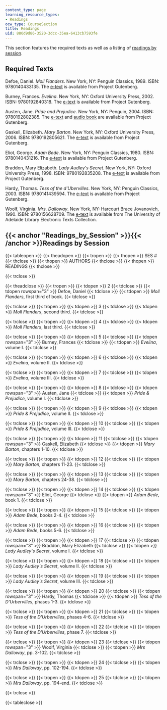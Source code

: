 ```yaml
---
content_type: page
learning_resource_types:
- Readings
ocw_type: CourseSection
title: Readings
uid: 880d9d86-3520-3dcc-35ea-6413cb7593fe
---
```


This section features the required texts as well as a listing of [readings by session](#Readings_by_Session).

Required Texts
--------------

Defoe, Daniel. _Moll Flanders_. New York, NY: Penguin Classics, 1989. ISBN: 9780140433135. The [e-text](http://www.gutenberg.org/etext/9685) is available from Project Gutenberg.

Burney, Frances. _Evelina_. New York, NY: Oxford University Press, 2002. ISBN: 9780192840318. The [e-text](http://www.gutenberg.org/etext/6053) is available from Project Gutenberg.

Austen, Jane. _Pride and Prejudice_. New York, NY: Penguin, 2004. ISBN: 9780192802385. The [e-text](http://www.gutenberg.org/etext/1342) and [audio book](http://www.gutenberg.org/etext/20686) are available from Project Gutenberg.

Gaskell, Elizabeth. _Mary Barton_. New York, NY: Oxford University Press, 2006. ISBN: 9780192805621. The [e-text](http://www.gutenberg.org/etext/2153) is available from Project Gutenberg.

Eliot, George. _Adam Bede_. New York, NY: Penguin Classics, 1980. ISBN: 9780140431216. The [e-text](http://www.gutenberg.org/etext/507) is available from Project Gutenberg.

Braddon, Mary Elizabeth. _Lady Audley's Secret_. New York, NY: Oxford University Press, 1998. ISBN: 9780192835208. The [e-text](http://www.gutenberg.org/etext/8954) is available from Project Gutenberg.

Hardy, Thomas. _Tess of the d'Ubervilles_. New York, NY: Penguin Classics, 2003. ISBN: 9780141439594. The [e-text](http://www.gutenberg.org/etext/110) is available from Project Gutenberg.

Woolf, Virginia. _Mrs. Dalloway_. New York, NY: Harcourt Brace Jovanovich, 1990. ISBN: 9780156628709. The [e-text](https://ebooks.adelaide.edu.au/w/woolf/virginia/w91md/) is available from The University of Adelaide Library Electronic Texts Collection.

{{< anchor "Readings_by_Session" >}}{{< /anchor >}}Readings by Session
----------------------------------------------------------------------

{{< tableopen >}}
{{< theadopen >}}
{{< tropen >}}
{{< thopen >}}
SES #
{{< thclose >}}
{{< thopen >}}
AUTHORS
{{< thclose >}}
{{< thopen >}}
READINGS
{{< thclose >}}

{{< trclose >}}

{{< theadclose >}}
{{< tropen >}}
{{< tdopen >}}
2
{{< tdclose >}}
{{< tdopen rowspan="3" >}}
Defoe, Daniel
{{< tdclose >}}
{{< tdopen >}}
_Moll Flanders_, first third of book.
{{< tdclose >}}

{{< trclose >}}
{{< tropen >}}
{{< tdopen >}}
3
{{< tdclose >}}
{{< tdopen >}}
_Moll Flanders_, second third.
{{< tdclose >}}

{{< trclose >}}
{{< tropen >}}
{{< tdopen >}}
4
{{< tdclose >}}
{{< tdopen >}}
_Moll Flanders_, last third.
{{< tdclose >}}

{{< trclose >}}
{{< tropen >}}
{{< tdopen >}}
5
{{< tdclose >}}
{{< tdopen rowspan="3" >}}
Burney, Frances
{{< tdclose >}}
{{< tdopen >}}
_Evelina_, volume I.
{{< tdclose >}}

{{< trclose >}}
{{< tropen >}}
{{< tdopen >}}
6
{{< tdclose >}}
{{< tdopen >}}
_Evelina_, volume II.
{{< tdclose >}}

{{< trclose >}}
{{< tropen >}}
{{< tdopen >}}
7
{{< tdclose >}}
{{< tdopen >}}
_Evelina_, volume III.
{{< tdclose >}}

{{< trclose >}}
{{< tropen >}}
{{< tdopen >}}
8
{{< tdclose >}}
{{< tdopen rowspan="3" >}}
Austen, Jane
{{< tdclose >}}
{{< tdopen >}}
_Pride & Prejudice_, volume I.
{{< tdclose >}}

{{< trclose >}}
{{< tropen >}}
{{< tdopen >}}
9
{{< tdclose >}}
{{< tdopen >}}
_Pride & Prejudice_, volume II.
{{< tdclose >}}

{{< trclose >}}
{{< tropen >}}
{{< tdopen >}}
10
{{< tdclose >}}
{{< tdopen >}}
_Pride & Prejudice_, volume III.
{{< tdclose >}}

{{< trclose >}}
{{< tropen >}}
{{< tdopen >}}
11
{{< tdclose >}}
{{< tdopen rowspan="3" >}}
Gaskell, Elizabeth
{{< tdclose >}}
{{< tdopen >}}
_Mary Barton_, chapters 1-10.
{{< tdclose >}}

{{< trclose >}}
{{< tropen >}}
{{< tdopen >}}
12
{{< tdclose >}}
{{< tdopen >}}
_Mary Barton_, chapters 11-23.
{{< tdclose >}}

{{< trclose >}}
{{< tropen >}}
{{< tdopen >}}
13
{{< tdclose >}}
{{< tdopen >}}
_Mary Barton_, chapters 24-38.
{{< tdclose >}}

{{< trclose >}}
{{< tropen >}}
{{< tdopen >}}
14
{{< tdclose >}}
{{< tdopen rowspan="3" >}}
Eliot, George
{{< tdclose >}}
{{< tdopen >}}
_Adam Bede_, book 1.
{{< tdclose >}}

{{< trclose >}}
{{< tropen >}}
{{< tdopen >}}
15
{{< tdclose >}}
{{< tdopen >}}
_Adam Bede_, books 2-4.
{{< tdclose >}}

{{< trclose >}}
{{< tropen >}}
{{< tdopen >}}
16
{{< tdclose >}}
{{< tdopen >}}
_Adam Bede_, books 5-6.
{{< tdclose >}}

{{< trclose >}}
{{< tropen >}}
{{< tdopen >}}
17
{{< tdclose >}}
{{< tdopen rowspan="3" >}}
Braddon, Mary Elizabeth
{{< tdclose >}}
{{< tdopen >}}
_Lady Audley's Secret_, volume I.
{{< tdclose >}}

{{< trclose >}}
{{< tropen >}}
{{< tdopen >}}
18
{{< tdclose >}}
{{< tdopen >}}
_Lady Audley's Secret_, volume II.
{{< tdclose >}}

{{< trclose >}}
{{< tropen >}}
{{< tdopen >}}
19
{{< tdclose >}}
{{< tdopen >}}
_Lady Audley's Secret_, volume III.
{{< tdclose >}}

{{< trclose >}}
{{< tropen >}}
{{< tdopen >}}
20
{{< tdclose >}}
{{< tdopen rowspan="3" >}}
Hardy, Thomas
{{< tdclose >}}
{{< tdopen >}}
_Tess of the D'Urbervilles_, phases 1-3.
{{< tdclose >}}

{{< trclose >}}
{{< tropen >}}
{{< tdopen >}}
21
{{< tdclose >}}
{{< tdopen >}}
_Tess of the D'Urbervilles_, phases 4-6.
{{< tdclose >}}

{{< trclose >}}
{{< tropen >}}
{{< tdopen >}}
22
{{< tdclose >}}
{{< tdopen >}}
_Tess of the D'Urbervilles_, phase 7.
{{< tdclose >}}

{{< trclose >}}
{{< tropen >}}
{{< tdopen >}}
23
{{< tdclose >}}
{{< tdopen rowspan="3" >}}
Woolf, Virginia
{{< tdclose >}}
{{< tdopen >}}
_Mrs Dalloway_, pp. 3-102.
{{< tdclose >}}

{{< trclose >}}
{{< tropen >}}
{{< tdopen >}}
24
{{< tdclose >}}
{{< tdopen >}}
_Mrs Dalloway_, pp. 102-194.
{{< tdclose >}}

{{< trclose >}}
{{< tropen >}}
{{< tdopen >}}
25
{{< tdclose >}}
{{< tdopen >}}
_Mrs Dalloway_, pp. 194-end.
{{< tdclose >}}

{{< trclose >}}

{{< tableclose >}}